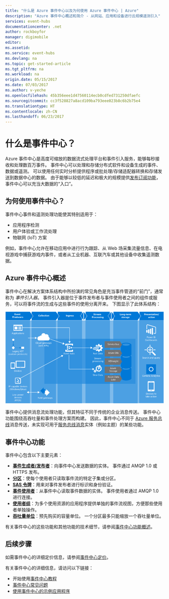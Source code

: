 ```yaml
---
title: "什么是 Azure 事件中心以及为何使用 Azure 事件中心 | Azure"
description: "Azure 事件中心概述和简介 - 从网站、应用和设备进行云规模遥测引入"
services: event-hubs
documentationcenter: .net
author: rockboyfor
manager: digimobile
editor: 
ms.assetid: 
ms.service: event-hubs
ms.devlang: na
ms.topic: get-started-article
ms.tgt_pltfrm: na
ms.workload: na
origin.date: 05/15/2017
ms.date: 07/03/2017
ms.author: v-yeche
ms.openlocfilehash: 45b356eee1d47560114ecb0cdfed731250dfaefc
ms.sourcegitcommit: cc3f528827a8acd109ba793eee023b8c6b2b75e4
ms.translationtype: HT
ms.contentlocale: zh-CN
ms.lasthandoff: 06/23/2017
---
```

# 什么是事件中心？
<a id="what-is-event-hubs" class="xliff"></a>

Azure 事件中心是高度可缩放的数据流式处理平台和事件引入服务，能够每秒接收和处理数百万事件。 事件中心可以处理和存储分布式软件和设备生成的事件、数据或遥测。 可以使用任何实时分析提供程序或批处理/存储适配器转换和存储发送到数据中心的数据。 由于能够以较低的延迟和极大的规模提供[发布订阅功能](https://msdn.microsoft.com/library/aa560414.aspx)，事件中心可以充当大数据的“入口”。

## 为何使用事件中心？
<a id="why-use-event-hubs" class="xliff"></a>

事件中心事件和遥测处理功能使其特别适用于：

* 应用程序检测
* 用户体验或工作流处理
* 物联网 (IoT) 方案

例如，事件中心允许在移动应用中进行行为跟踪、从 Web 场采集流量信息、在电视游戏中捕获游戏内事件，或者从工业机器、互联汽车或其他设备中收集遥测数据。

## Azure 事件中心概述
<a id="azure-event-hubs-overview" class="xliff"></a>

事件中心在解决方案体系结构中所扮演的常见角色是充当事件管道的“前门”，通常称为 *事件引入器*。 事件引入器是位于事件发布者与事件使用者之间的组件或服务，可以将事件流的生成与这些事件的使用分离开来。 下图显示了此体系结构：

![事件中心](./media/event-hubs-what-is-event-hubs/event_hubs_full_pipeline.png)

事件中心提供消息流处理功能，但其特征不同于传统的企业消息传送。 事件中心功能围绕高吞吐量和事件处理方案而构建。 因此，事件中心不同于 [Azure 服务总线](https://www.azure.cn/home/features/service-bus/)消息传送，未实现可用于[服务总线消息](/service-bus-messaging/)实体（例如主题）的某些功能。

## 事件中心功能
<a id="event-hubs-features" class="xliff"></a>

事件中心包含以下主要元素：

- [**事件生成者/发布者**](event-hubs-features.md#event-publishers)：向事件中心发送数据的实体。 事件通过 AMQP 1.0 或 HTTPS 发布。
- [**分区**](event-hubs-features.md#partitions)：使每个使用者只读取事件流的特定子集或分区。
- [**SAS 令牌**](event-hubs-features.md#sas-tokens)：用来对事件发布者进行标识和身份验证。
- [**事件使用者**](event-hubs-features.md#event-consumers)：从事件中心读取事件数据的实体。 事件使用者通过 AMQP 1.0 进行连接。 
- [**使用者组**](event-hubs-features.md#consumer-groups)：为多个使用资源的应用程序提供单独的事件流视图，方便那些使用者单独操作。
- [**吞吐量单位**](event-hubs-features.md#capacity)：预先购买的容量单位。 一个分区最多只能缩放一个吞吐量单位。

有关事件中心的这些功能和其他功能的技术细节，请参阅[事件中心功能概述](event-hubs-features.md)。 

## 后续步骤
<a id="next-steps" class="xliff"></a>

如需事件中心的详细定价信息，请参阅[事件中心定价](https://www.azure.cn/pricing/details/event-hubs/)。

有关事件中心的详细信息，请访问以下链接：

* 开始使用[事件中心教程](event-hubs-dotnet-standard-getstarted-send.md)
* [事件中心常见问题](event-hubs-faq.md)
* [使用事件中心的示例应用程序](https://github.com/Azure/azure-event-hubs/tree/master/samples)